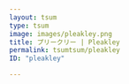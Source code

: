 ```yaml
---
layout: tsum
type: tsum
image: images/pleakley.png
title: プリークリー | Pleakley
permalink: tsumtsum/pleakley
ID: "pleakley"

---
```

